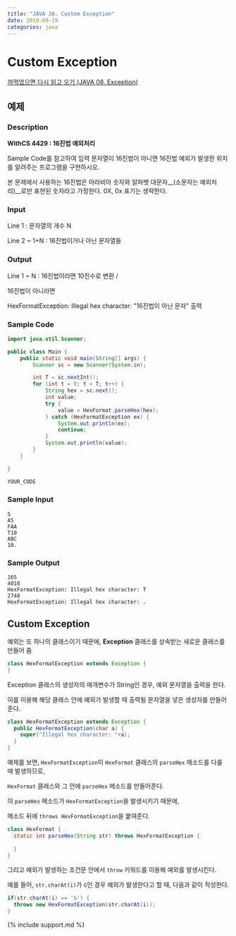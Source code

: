 ```yaml
---
title: "JAVA 38. Custom Exception"
date: 2019-09-19
categories: java
---
```


# Custom Exception

[까먹었으면 다시 읽고 오기 (JAVA 08. Exception)](https://detegice.github.io/chapter3-03-exception/)

## 예제

### Description

**WithCS 4429 : 16진법 예외처리**

Sample Code를 참고하여 입력 문자열이 16진법이 아니면 16진법 예외가 발생한 위치를 알려주는 프로그램을 구현하시오.

본 문제에서 사용하는 16진법은 아라비아 숫자와 알파벳 대문자__(소문자는 예외처리)__로만 표현된 숫자라고 가정한다. 0X, 0x 표기는 생략한다.

### Input

Line 1 : 문자열의 개수 N

Line 2 ~ 1+N : 16진법이거나 아닌 문자열들

### Output
Line 1 ~ N : 16진법이라면 10진수로 변환 /

16진법이 아니라면

HexFormatException: Illegal hex character: "16진법이 아닌 문자" 출력

### Sample Code

~~~java
import java.util.Scanner;

public class Main {
    public static void main(String[] args) {
        Scanner sc = new Scanner(System.in);

        int T = sc.nextInt();
        for (int t = 0; t < T; t++) {
            String hex = sc.next();
            int value;
            try {
                value = HexFormat.parseHex(hex);
            } catch (HexFormatException ex) {
                System.out.println(ex);
                continue;
            }
            System.out.println(value);
        }
    }

}

YOUR_CODE
~~~

### Sample Input

~~~text
5
A5
FAA
T10
ABC
10.
~~~

### Sample Output

~~~text
165
4010
HexFormatException: Illegal hex character: T
2748
HexFormatException: Illegal hex character: .
~~~

## Custom Exception

예외는 또 하나의 클래스이기 때문에, **Exception** 클래스를 상속받는 새로운 클래스를 만들어 줌

~~~java
class HexFormatException extends Exception {
}
~~~

Exception 클래스의 생성자의 매개변수가 String인 경우, 예외 문자열을 출력을 한다.

이를 이용해 해당 클래스 안에 예외가 발생할 때 출력될 문자열을 넣은 생성자를 만들어 준다.

~~~java
class HexFormatException extends Exception {
  public HexFormatException(char a) {
    super("Illegal hex character: "+a);
  }
}
~~~

예제를 보면, ``HexFormatException``이 ``HexFormat`` 클래스의 ``parseHex`` 메소드를 다룰 때 발생하므로,

``HexFormat`` 클래스와 그 안에 ``parseHex`` 메소드를 만들어준다.

이 ``parseHex`` 메소드가 ``HexFormatException``을 발생시키기 때문에, 

메소드 뒤에 ``throws HexFormatException``을 붙여준다.

~~~java
class HexFormat {
  static int parseHex(String str) throws HexFormatException {
  
  }
}
~~~

그리고 예외가 발생하는 조건문 안에서 ``throw`` 키워드를 이용해 예외를 발생시킨다.

예를 들어, ``str.charAt(i)``가 ``G``인 경우 예외가 발생한다고 할 때, 다음과 같이 작성한다.

~~~java
if(str.charAt(i) == 'G') {
  throws new HexFormatException(str.charAt(i));
}
~~~

{% include support.md %}
